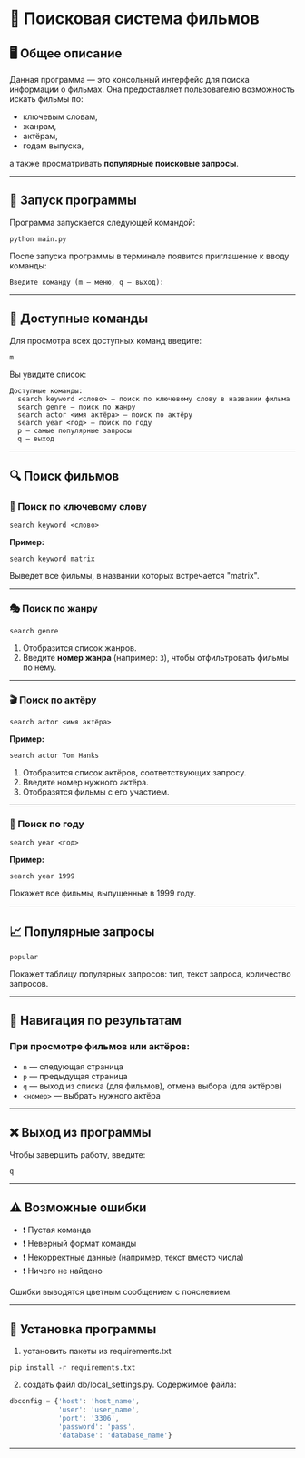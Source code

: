 
# 📘 Поисковая система фильмов

## 🖥️ Общее описание

Данная программа — это консольный интерфейс для поиска информации о фильмах. Она предоставляет пользователю возможность искать фильмы по:

- ключевым словам,
- жанрам,
- актёрам,
- годам выпуска,

а также просматривать **популярные поисковые запросы**.

---

## 🔧 Запуск программы

Программа запускается следующей командой:

```
python main.py
```

После запуска программы в терминале появится приглашение к вводу команды:

```
Введите команду (m — меню, q — выход):
```

---

## 📜 Доступные команды

Для просмотра всех доступных команд введите:

```
m
```

Вы увидите список:

```
Доступные команды:
  search keyword <слово> — поиск по ключевому слову в названии фильма
  search genre — поиск по жанру
  search actor <имя актёра> — поиск по актёру
  search year <год> — поиск по году
  p — самые популярные запросы
  q — выход
```

---

## 🔍 Поиск фильмов

### 🔑 Поиск по ключевому слову

```
search keyword <слово>
```

**Пример:**
```
search keyword matrix
```

Выведет все фильмы, в названии которых встречается "matrix".

---

### 🎭 Поиск по жанру

```
search genre
```

1. Отобразится список жанров.
2. Введите **номер жанра** (например: `3`), чтобы отфильтровать фильмы по нему.

---

### 🎬 Поиск по актёру

```
search actor <имя актёра>
```

**Пример:**
```
search actor Tom Hanks
```

1. Отобразится список актёров, соответствующих запросу.
2. Введите номер нужного актёра.
3. Отобразятся фильмы с его участием.

---

### 📆 Поиск по году

```
search year <год>
```

**Пример:**
```
search year 1999
```

Покажет все фильмы, выпущенные в 1999 году.

---

## 📈 Популярные запросы

```
popular
```

Покажет таблицу популярных запросов: тип, текст запроса, количество запросов.

---

## 📄 Навигация по результатам

### При просмотре фильмов или актёров:

- `n` — следующая страница
- `p` — предыдущая страница
- `q` — выход из списка (для фильмов), отмена выбора (для актёров)
- `<номер>` — выбрать нужного актёра

---

## ❌ Выход из программы

Чтобы завершить работу, введите:

```
q
```

---

## ⚠️ Возможные ошибки

- ❗ Пустая команда
- ❗ Неверный формат команды
- ❗ Некорректные данные (например, текст вместо числа)
- ❗ Ничего не найдено

Ошибки выводятся цветным сообщением с пояснением.

---

## 🧩 Установка программы

1. установить пакеты из requirements.txt

```
pip install -r requirements.txt
```

2. создать файл db/local_settings.py.
Содержимое файла:

```js
dbconfig = {'host': 'host_name',
            'user': 'user_name',
            'port': '3306',
            'password': 'pass',
            'database': 'database_name'}
```

---
